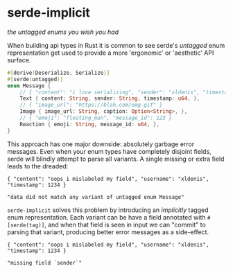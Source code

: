 # serde-implicit

*the untagged enums you wish you had*

When building api types in Rust it is common to see serde's *untagged* enum representation get used to provide a more 'ergonomic' or 'aesthetic' API surface.

```rust
#[derive(Deserialize, Serialize)]
#[serde(untagged)]
enum Message {
	// { "content": "i love serializing", "sender": "xldenis", "timestamp": 123 }
    Text { content: String, sender: String, timestamp: u64, },
	// { "image_url": "https://blah.com/omg.gif" }
    Image { image_url: String, caption: Option<String>, },
	// { "emoji": "floating_man", "message_id": 123 }
    Reaction { emoji: String, message_id: u64, },
}
```

This approach has one major downside: absolutely garbage error messages.
Even when your enum types have completely disjoint fields, serde will blindly attempt to parse all variants. A single missing or extra field leads to the dreaded:

```
{ "content": "oops i mislabeled my field", "username": "xldenis", "timestamp": 1234 }

"data did not match any variant of untagged enum Message"
```

`serde-implicit` solves this problem by introducing an *implicitly* tagged enum representation. Each variant can be have a field annotated with `#[serde(tag)]`, and when that field is seen in input we can "commit" to parsing that variant, producing better error messages as a side-effect.

```
{ "content": "oops i mislabeled my field", "username": "xldenis", "timestamp": 1234 }

"missing field `sender`"
```
